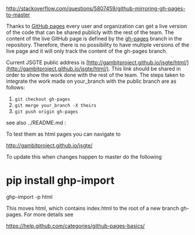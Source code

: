 http://stackoverflow.com/questions/5807459/github-mirroring-gh-pages-to-master

Thanks to [GitHub pages](https://pages.github.com/) every user and organization can get a live version of the code that can be shared publicly with the rest of the team. The content of the live GitHub page is defined by the [gh-pages](https://github.com/gambitproject/jsgte/tree/gh-pages) branch in the repository. Therefore, there is no possibility to have multiple versions of the live page and it will only track the content of the gh-pages branch.

Current JSGTE public address is [http://gambitproject.github.io/jsgte/html/](http://gambitproject.github.io/jsgte/html/). This link should be shared in order to show the work done with the rest of the team. The steps taken to integrate the work made on your_branch with the public branch are as follows:
1. ```git checkout gh-pages```
2. ```git merge your_branch -X theirs ```
3. ```git push origin gh-pages```

see also ../README.md :

To test them as html pages you can navigate to

http://gambitproject.github.io/jsgte/

To update this when changes happen to master do the following

# pip install ghp-import
ghp-import -p html

This moves html, which contains index.html to the root of a
new branch gh-pages. For more details see

https://help.github.com/categories/github-pages-basics/
